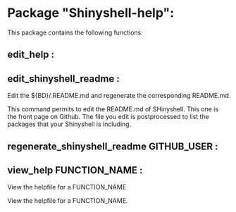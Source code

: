 # Package "Shinyshell-help":

This package contains the following functions:


## edit_help  :



## edit_shinyshell_readme  :

Edit the ${BD}/.README.md and regenerate the corresponding README.md

This command permits to edit the README.md of SHinyshell. This one is the front
page on Github. The file you edit is postprocessed to list the packages that
your Shinyshell is including.


## regenerate_shinyshell_readme GITHUB_USER :



## view_help FUNCTION_NAME :

View the helpfile for a FUNCTION_NAME

View the helpfile for a FUNCTION_NAME. 

